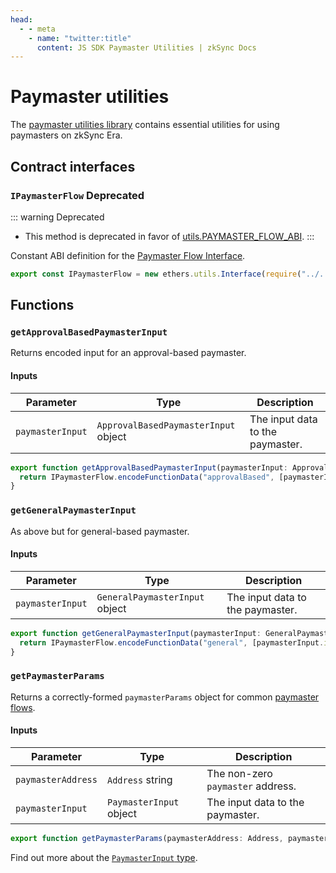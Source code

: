 ```yaml
---
head:
  - - meta
    - name: "twitter:title"
      content: JS SDK Paymaster Utilities | zkSync Docs
---
```


# Paymaster utilities

The [paymaster utilities library](https://github.com/zksync-sdk/zksync-ethers/blob/ethers-v5/src/paymaster-utils.ts) contains essential utilities for using paymasters on zkSync Era.

## Contract interfaces

### `IPaymasterFlow` Deprecated

::: warning Deprecated

- This method is deprecated in favor of [utils.PAYMASTER_FLOW_ABI](./utils.md#paymasterflow).
  :::

Constant ABI definition for the [Paymaster Flow Interface](https://github.com/matter-labs/era-contracts/blob/36fe0fd11aeb2cfe88139e7e09d59a25366668d6/zksync/contracts/interfaces/IPaymasterFlow.sol).

```typescript
export const IPaymasterFlow = new ethers.utils.Interface(require("../../abi/IPaymasterFlow.json").abi);
```

## Functions

### `getApprovalBasedPaymasterInput`

Returns encoded input for an approval-based paymaster.

#### Inputs

| Parameter        | Type                                 | Description                      |
| ---------------- | ------------------------------------ | -------------------------------- |
| `paymasterInput` | `ApprovalBasedPaymasterInput` object | The input data to the paymaster. |

```ts
export function getApprovalBasedPaymasterInput(paymasterInput: ApprovalBasedPaymasterInput): BytesLike {
  return IPaymasterFlow.encodeFunctionData("approvalBased", [paymasterInput.token, paymasterInput.minimalAllowance, paymasterInput.innerInput]);
}
```

### `getGeneralPaymasterInput`

As above but for general-based paymaster.

#### Inputs

| Parameter        | Type                           | Description                      |
| ---------------- | ------------------------------ | -------------------------------- |
| `paymasterInput` | `GeneralPaymasterInput` object | The input data to the paymaster. |

```ts
export function getGeneralPaymasterInput(paymasterInput: GeneralPaymasterInput): BytesLike {
  return IPaymasterFlow.encodeFunctionData("general", [paymasterInput.innerInput]);
}
```

### `getPaymasterParams`

Returns a correctly-formed `paymasterParams` object for common [paymaster flows](../../technical-reference/concepts/account-abstraction.md#built-in-paymaster-flows).

#### Inputs

| Parameter          | Type                    | Description                       |
| ------------------ | ----------------------- | --------------------------------- |
| `paymasterAddress` | `Address` string        | The non-zero `paymaster` address. |
| `paymasterInput`   | `PaymasterInput` object | The input data to the paymaster.  |

```typescript
export function getPaymasterParams(paymasterAddress: Address, paymasterInput: PaymasterInput): PaymasterParams;
```

Find out more about the [`PaymasterInput` type](./types.md).
